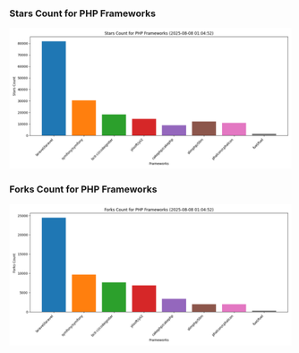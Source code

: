 ### Stars Count for PHP Frameworks

![Stars Chart](./archive/charts/20250808010452_stars_count.png)

### Forks Count for PHP Frameworks

![Forks Chart](./archive/charts/20250808010452_forks_count.png)

